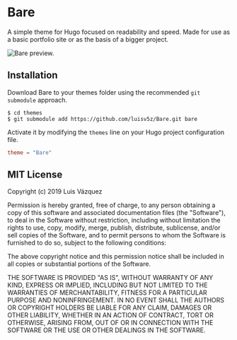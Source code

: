 # Bare

A simple theme for Hugo focused on readability and speed. Made for use as a basic portfolio site or as the basis of a bigger project.

![Bare preview.](https://github.com/luisv5z/Bare/preview.png?raw=true)

## Installation

Download Bare to your themes folder using the recommended `git submodule` approach.

```console
$ cd themes
$ git submodule add https://github.com/luisv5z/Bare.git bare
```

Activate it by modifying the `themes` line on your Hugo project configuration file.

```toml
theme = "Bare"
```

## MIT License

Copyright (c) 2019 Luis Vázquez

Permission is hereby granted, free of charge, to any person obtaining a copy
of this software and associated documentation files (the "Software"), to deal
in the Software without restriction, including without limitation the rights
to use, copy, modify, merge, publish, distribute, sublicense, and/or sell
copies of the Software, and to permit persons to whom the Software is
furnished to do so, subject to the following conditions:

The above copyright notice and this permission notice shall be included in all
copies or substantial portions of the Software.

THE SOFTWARE IS PROVIDED "AS IS", WITHOUT WARRANTY OF ANY KIND, EXPRESS OR
IMPLIED, INCLUDING BUT NOT LIMITED TO THE WARRANTIES OF MERCHANTABILITY,
FITNESS FOR A PARTICULAR PURPOSE AND NONINFRINGEMENT. IN NO EVENT SHALL THE
AUTHORS OR COPYRIGHT HOLDERS BE LIABLE FOR ANY CLAIM, DAMAGES OR OTHER
LIABILITY, WHETHER IN AN ACTION OF CONTRACT, TORT OR OTHERWISE, ARISING FROM,
OUT OF OR IN CONNECTION WITH THE SOFTWARE OR THE USE OR OTHER DEALINGS IN THE
SOFTWARE.